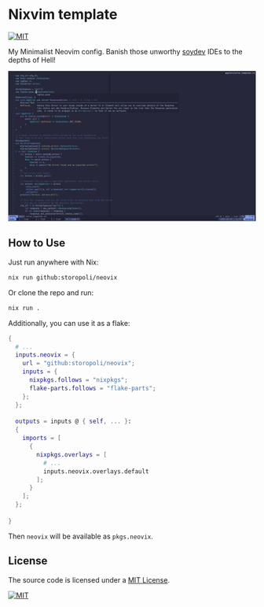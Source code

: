 # Nixvim template

[![MIT](https://img.shields.io/badge/License-MIT-lightgrey.svg)](https://opensource.org/license/mit/)

My Minimalist Neovim config.
Banish those unworthy [soydev](https://storopoli.io/2023-11-10-2023-11-13-soydev/)
IDEs to the depths of Hell!

![Screenshot](./screenshot.jpg)

## How to Use

Just run anywhere with Nix:

```bash
nix run github:storopoli/neovix
```

Or clone the repo and run:

```bash
nix run .
```

Additionally, you can use it as a flake:

```nix
{
  # ...
  inputs.neovix = {
    url = "github:storopoli/neovix";
    inputs = {
      nixpkgs.follows = "nixpkgs";
      flake-parts.follows = "flake-parts";
    };
  };

  outputs = inputs @ { self, ... }:
  {
    imports = [
      {
        nixpkgs.overlays = [
          # ...
          inputs.neovix.overlays.default
        ];
      }
    ];
  };

}
```

Then `neovix` will be available as `pkgs.neovix`.

## License

The source code is licensed under a
[MIT License](https://opensource.org/license/mit/).

[![MIT](https://upload.wikimedia.org/wikipedia/commons/f/f8/License_icon-mit-88x31-2.svg)](https://opensource.org/license/mit/)
